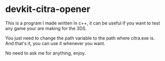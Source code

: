 # devkit-citra-opener
This is a program I made written in c++, it can be useful if you want to test any game your are making for the 3DS.

You just need to change the path variable to the path where citra.exe is. And that's it, you can use it whenever you want.

No need to ask me for anything, enjoy.
